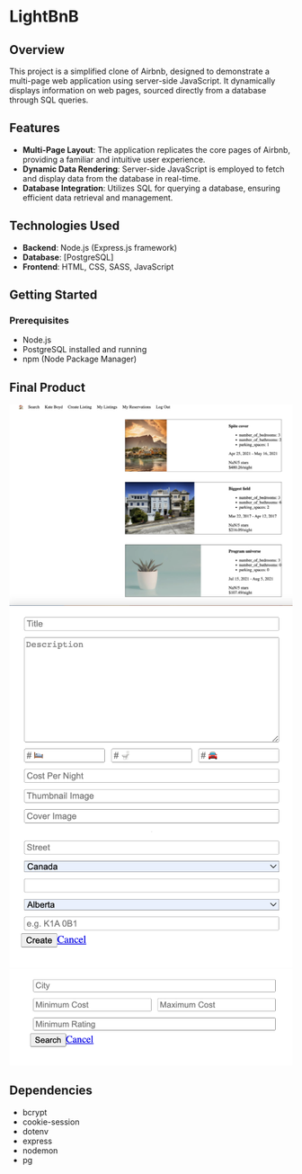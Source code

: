 # LightBnB

## Overview
This project is a simplified clone of Airbnb, designed to demonstrate a multi-page web application using server-side JavaScript. It dynamically displays information on web pages, sourced directly from a database through SQL queries.

## Features
- **Multi-Page Layout**: The application replicates the core pages of Airbnb, providing a familiar and intuitive user experience.
- **Dynamic Data Rendering**: Server-side JavaScript is employed to fetch and display data from the database in real-time.
- **Database Integration**: Utilizes SQL for querying a database, ensuring efficient data retrieval and management.

## Technologies Used
- **Backend**: Node.js (Express.js framework)
- **Database**: [PostgreSQL]
- **Frontend**: HTML, CSS, SASS, JavaScript

## Getting Started
### Prerequisites
- Node.js
- PostgreSQL installed and running
- npm (Node Package Manager)

## Final Product

!["Browse through available properties."](https://github.com/alyshajoy/LightBnB/blob/main/screenshots/Screenshot%202024-01-25%20at%201.31.46%20PM.png?raw=true)
!["Add new properties into the database."](https://github.com/alyshajoy/LightBnB/blob/main/screenshots/Screenshot%202024-01-25%20at%201.31.11%20PM.png?raw=true)
!["Narrow down your search through adding filters."](https://github.com/alyshajoy/LightBnB/blob/main/screenshots/Screenshot%202024-01-25%20at%201.31.30%20PM.png?raw=true)

## Dependencies

- bcrypt
- cookie-session
- dotenv
- express
- nodemon
- pg